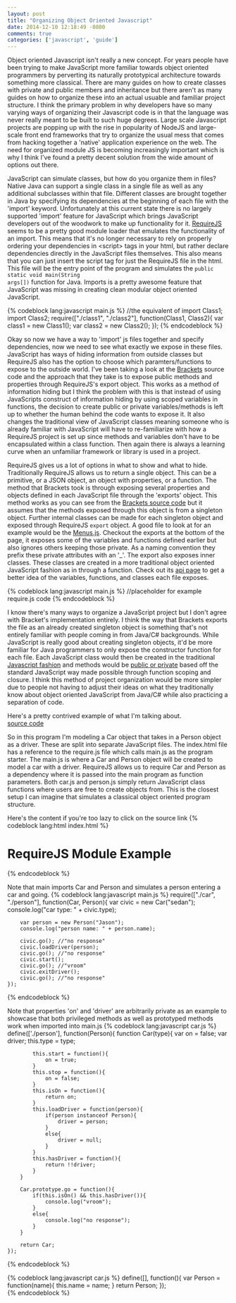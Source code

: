```yaml
---
layout: post
title: "Organizing Object Oriented Javascript"
date: 2014-12-10 12:18:49 -0800
comments: true
categories: ['javascript', 'guide']
---
```

Object oriented Javascript isn't really a new concept.  For years people have been trying to make JavaScript more familiar towards object oriented programmers by perverting its naturally prototypical architecture towards something more classical. There are many guides on how to create classes with private and public members and inheritance but there aren't as many guides on how to organize these into an actual usuable and familiar project structure.  I think the primary problem in why developers have so many varying ways of organizing their Javascript code is in that the language was never really meant to be built to such huge degrees.  Large scale Javascript projects are popping up with the rise in popularity of NodeJS and large-scale front end frameworks that try to organize the usual mess that comes from hacking together a 'native' application experience on the web. The need for organized module JS is becoming increasingly important which is why I think I've found a pretty decent solution from the wide amount of options out there.

<!-- more -->

JavaScript can simulate classes, but how do you organize them in files?  Native Java can support a single class in a single file as well as any additional subclasses within that file.  Different classes are brought together in Java by specifying its dependencies at the beginning of each file with the 'import' keyword.  Unfortunately at this current state there is no largely supported 'import' feature for JavaScript which brings JavaScript developers out of the woodwork to make up functionality for it.  <a href="http://requirejs.org/">RequireJS</a> seems to be a pretty good module loader that emulates the functionality of an import. This means that it's no longer necessary to rely on properly ordering your dependencies in \<script\> tags in your html, but rather declare dependencies directly in the JavaScript files themselves. This also means that you can just insert the script tag for just the RequireJS file in the html.  This file will be the entry point of the program and simulates the <code>public static void main(String args[])</code> function for Java. Imports is a pretty awesome feature that JavaScript was missing in creating clean modular object oriented JavaScript.

{% codeblock lang:javascript main.js %}
    //the equivalent of import Class1; import Class2;
    require(["./class1", "./class2"], function(Class1, Class2){
        var class1 = new Class1();
        var class2 = new Class2();
    });
{% endcodeblock %}

Okay so now we have a way to 'import' js files together and specify dependencies, now we need to see what exactly we expose in these files.  JavaScript has ways of hiding information from outside classes but RequireJS also has the option to choose which paramters/functions to expose to the outside world.  I've been taking a look at the <a href="https://github.com/adobe/brackets">Brackets</a> source code and the approach that they take is to expose public methods and properties through RequireJS's export object. This works as a method of information hiding but I think the problem with this is that instead of using JavaScripts construct of information hiding by using scoped variables in functions, the decision to create public or private variables/methods is left up to whether the human behind the code wants to expose it.  It also changes the traditional view of JavaScript classes meaning someone who is already familiar with JavaScript will have to re-familiarize with how a RequireJS project is set up since methods and variables don't have to be encapsulated within a class function.  Then again there is always a learning curve when an unfamiliar framework or library is used in a project.

RequireJS gives us a lot of options in what to show and what to hide. Traditionally RequireJS allows us to return a single object.  This can be a primitive, or a JSON object, an object with properties, or a function. The method that Brackets took is through exposing several properties and objects defined in each JavaScript file through the 'exports' object. This method works as you can see from the <a href="https://github.com/adobe/brackets">Brackets source code</a> but it assumes that the methods exposed through this object is from a singleton object.  Further internal classes can be made for each singleton object and exposed through RequireJS <code>export</code> object. A good file to look at for an example would be the <a href="https://github.com/adobe/brackets/blob/master/src/command/Menus.js">Menus.js</a>. Checkout the exports at the bottom of the page, it exposes some of the variables and functions defined earlier but also ignores others keeping those private.  As a naming convention they prefix these private attributes with an '_'.  The export also exposes inner classes.  These classes are created in a more traditional object oriented JavaScript fashion as in through a function. Check out its <a href="http://brackets.io/docs/current/modules/command/Menus.html">api page</a> to get a better idea of the variables, functions, and classes each file exposes.

{% codeblock lang:javascript main.js %}
    //placeholder for example require.js code
{% endcodeblock %}

I know there's many ways to organize a JavaScript project but I don't agree with Bracket's implementation entirely. I think the way that Brackets exports the file as an already created singleton object is something that's not entirely familiar with people coming in from Java/C# backgrounds.  While JavaScript is really good about creating singleton objects, it'd be more familiar for Java programmers to only expose the constructor function for each file. Each JavaScript class would then be created in the traditional <a href="https://developer.mozilla.org/en-US/docs/Web/JavaScript/Introduction_to_Object-Oriented_JavaScript">Javascript fashion</a> and methods would be <a href="http://javascript.crockford.com/private.html">public or private</a> based off the standard JavaScript way made possible through function scoping and closure.  I think this method of project organization would be more simpler due to people not having to adjust their ideas on what they traditionally know about object oriented JavaScript from Java/C# while also practicing a separation of code.

Here's a pretty contrived example of what I'm talking about.   
<a href="https://github.com/lee-jason/BlogExamples/tree/master/RequireJSExample">source code</a>   

So in this program I'm modeling a Car object that takes in a Person object as a driver.  These are split into separate JavaScript files. The index.html file has a reference to the require.js file which calls main.js as the program starter.  The main.js is where a Car and Person object will be created to model a car with a driver.  RequireJS allows us to require Car and Person as a dependency where it is passed into the main program as function parameters. Both car.js and person.js simply return JavaScript class functions where users are free to create objects from. This is the closest setup I can imagine that simulates a classical object oriented program structure.

Here's the content if you're too lazy to click on the source link
{% codeblock lang:html index.html %}
    <!DOCTYPE HTML>
    <html>
        <head></head>
        <body>
            <h1>RequireJS Module Example</h1>
            <script data-main="js/main" src="js/require.js"></script>
        </body>
    </html>
{% endcodeblock %}

Note that main imports Car and Person and simulates a person entering a car and going.
{% codeblock lang:javascript main.js %}
    require(["./car", "./person"], function(Car, Person){
        var civic = new Car("sedan");
        console.log("car type: " + civic.type);

        var person = new Person("Jason");
        console.log("person name: " + person.name);

        civic.go(); //"no response"
        civic.loadDriver(person);
        civic.go(); //"no response"
        civic.start(); 
        civic.go(); //"vroom"
        civic.exitDriver();
        civic.go(); //"no response"
    });
{% endcodeblock %}

Note that properties 'on' and 'driver' are arbitrarily private as an example to showcase that both privileged methods as well as prototyped methods work when imported into main.js
{% codeblock lang:javascript car.js %}
    define(['./person'], function(Person){
        function Car(type){
            var on = false;
            var driver;
            this.type = type;

            this.start = function(){
                on = true;
            }
            this.stop = function(){
                on = false;   
            }
            this.isOn = function(){
                return on;   
            }
            this.loadDriver = function(person){
                if(person instanceof Person){
                    driver = person;
                }
                else{
                    driver = null;
                }
            }
            this.hasDriver = function(){
                return !!driver;   
            }
        }

        Car.prototype.go = function(){
            if(this.isOn() && this.hasDriver()){
                console.log("vroom");   
            }
            else{
                console.log("no response");   
            }
        }

        return Car;
    });                 
{% endcodeblock %}

{% codeblock lang:javascript car.js %}
    define([], function(){
        var Person = function(name){
            this.name = name;
        }
        return Person;
    });     
{% endcodeblock %}